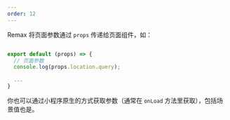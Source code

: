 ```yaml
---
order: 12
---
```


Remax 将页面参数通过 `props` 传递给页面组件，如：

```js

export default (props) => {
  // 页面参数
  console.log(props.location.query);

  ...
}
```

你也可以通过小程序原生的方式获取参数（通常在 `onLoad` 方法里获取），包括场景值也是。
